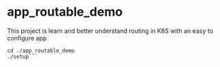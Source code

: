 # app_routable_demo

This project is learn and better understand routing in K8S with an easy to configure app


```git clone https://github.com/xxradar/app_routable_demo.git
cd ./app_routable_demo
./setup```




